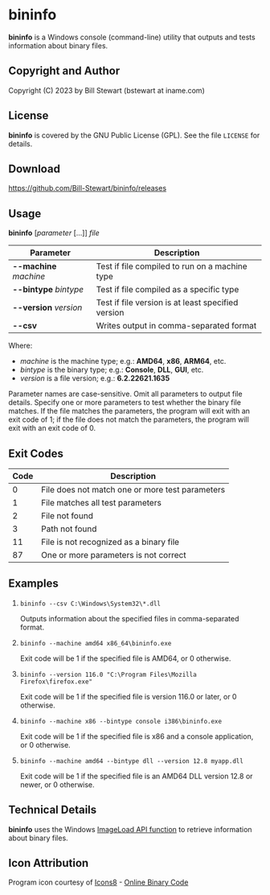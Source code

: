 # bininfo

**bininfo** is a Windows console (command-line) utility that outputs and tests information about binary files.

## Copyright and Author

Copyright (C) 2023 by Bill Stewart (bstewart at iname.com)

## License

**bininfo** is covered by the GNU Public License (GPL). See the file `LICENSE` for details.

## Download

https://github.com/Bill-Stewart/bininfo/releases

## Usage

**bininfo** [_parameter_ [...]] _file_

| Parameter               | Description
| ---------               | -----------
| **--machine** _machine_ | Test if file compiled to run on a machine type
| **--bintype** _bintype_ | Test if file compiled as a specific type
| **--version** _version_ | Test if file version is at least specified version
| **--csv**               | Writes output in comma-separated format

Where:

* _machine_ is the machine type; e.g.: **AMD64**, **x86**, **ARM64**, etc.
* _bintype_ is the binary type; e.g.: **Console**, **DLL**, **GUI**, etc.
* _version_ is a file version; e.g.: **6.2.22621.1635**

Parameter names are case-sensitive. Omit all parameters to output file details. Specify one or more parameters to test whether the binary file matches. If the file matches the parameters, the program will exit with an exit code of 1; if the file does not match the parameters, the program will exit with an exit code of 0.

## Exit Codes

| Code | Description
| ---- | -----------
| 0    | File does not match one or more test parameters
| 1    | File matches all test parameters
| 2    | File not found
| 3    | Path not found
| 11   | File is not recognized as a binary file
| 87   | One or more parameters is not correct

## Examples

1. `bininfo --csv C:\Windows\System32\*.dll`

   Outputs information about the specified files in comma-separated format.

2. `bininfo --machine amd64 x86_64\bininfo.exe`

   Exit code will be 1 if the specified file is AMD64, or 0 otherwise.

3. `bininfo --version 116.0 "C:\Program Files\Mozilla Firefox\firefox.exe"`

   Exit code will be 1 if the specified file is version 116.0 or later, or 0 otherwise.

4. `bininfo --machine x86 --bintype console i386\bininfo.exe`

   Exit code will be 1 if the specified file is x86 and a console application, or 0 otherwise.

5. `bininfo --machine amd64 --bintype dll --version 12.8 myapp.dll`

   Exit code will be 1 if the specified file is an AMD64 DLL version 12.8 or newer, or 0 otherwise.

## Technical Details

**bininfo** uses the Windows [ImageLoad API function](https://learn.microsoft.com/en-us/windows/win32/api/imagehlp/nf-imagehlp-imageload) to retrieve information about binary files.

## Icon Attribution

Program icon courtesy of [Icons8](https://icons8.com/) - [Online Binary Code](https://icons8.com/icon/UVQTFk728g0D/online-binary-code)
